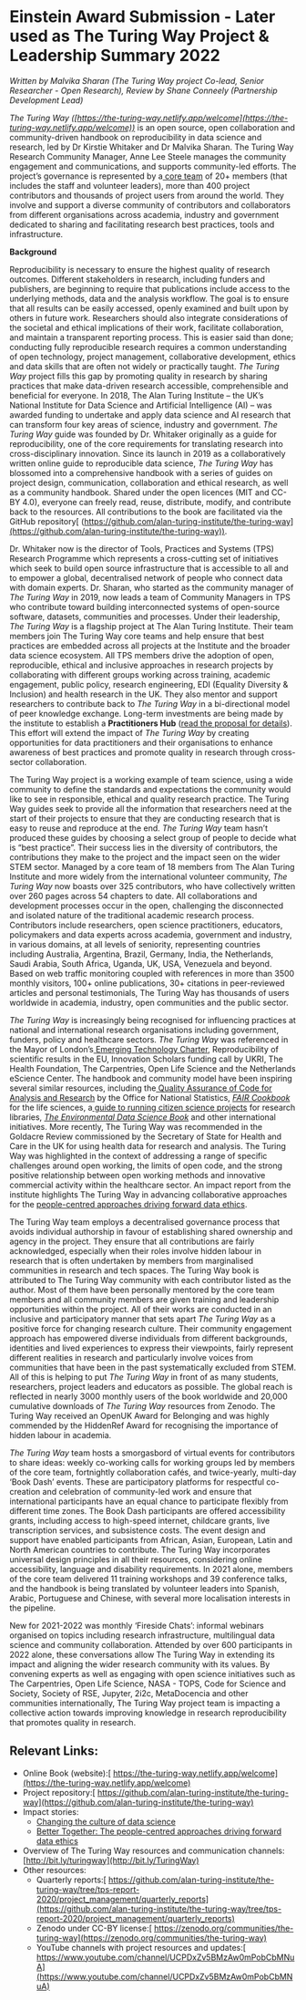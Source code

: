 # Einstein Award Submission - Later used as The Turing Way Project & Leadership Summary 2022

_Written by Malvika Sharan (The Turing Way project Co-lead, Senior Researcher - Open Research), Review by Shane Conneely (Partnership Development Lead)_

_The Turing Way ([https://the-turing-way.netlify.app/welcome](https://the-turing-way.netlify.app/welcome))_ is an open source, open collaboration and community-driven handbook on reproducibility in data science and research, led by Dr Kirstie Whitaker and Dr Malvika Sharan. The Turing Way Research Community Manager, Anne Lee Steele manages the community engagement and communications, and supports community-led efforts. The project’s governance is represented by a[ core team](https://github.com/alan-turing-institute/the-turing-way/blob/main/ways_of_working.md) of 20+ members (that includes the staff and volunteer leaders), more than 400 project contributors and thousands of project users from around the world. They involve and support a diverse community of contributors and collaborators from different organisations across academia, industry and government dedicated to sharing and facilitating research best practices, tools and infrastructure.

**Background**

Reproducibility is necessary to ensure the highest quality of research outcomes. Different stakeholders in research, including funders and publishers, are beginning to require that publications include access to the underlying methods, data and the analysis workflow. The goal is to ensure that all results can be easily accessed, openly examined and built upon by others in future work. Researchers should also integrate considerations of the societal and ethical implications of their work, facilitate collaboration, and maintain a transparent reporting process. This is easier said than done; conducting fully reproducible research requires a common understanding of open technology, project management, collaborative development, ethics and data skills that are often not widely or practically taught. _The Turing Way_ project fills this gap by promoting quality in research by sharing practices that make data-driven research accessible, comprehensible and beneficial for everyone. In 2018, The Alan Turing Institute – the UK’s National Institute for Data Science and Artificial Intelligence (AI) – was awarded funding to undertake and apply data science and AI research that can transform four key areas of science, industry and government. _The Turing Way_ guide was founded by Dr. Whitaker originally as a guide for reproducibility, one of the core requirements for translating research into cross-disciplinary innovation. Since its launch in 2019 as a collaboratively written online guide to reproducible data science, _The Turing Way_ has blossomed into a comprehensive handbook with a series of guides on project design, communication, collaboration and ethical research, as well as a community handbook. Shared under the open licences (MIT and CC-BY 4.0), everyone can freely read, reuse, distribute, modify, and contribute back to the resources. All contributions to the book are facilitated via the GitHub repository[ (https://github.com/alan-turing-institute/the-turing-way](https://github.com/alan-turing-institute/the-turing-way)). 

Dr. Whitaker now is the director of Tools, Practices and Systems (TPS) Research Programme which represents a cross-cutting set of initiatives which seek to build open source infrastructure that is accessible to all and to empower a global, decentralised network of people who connect data with domain experts. Dr. Sharan, who started as the community manager of _The Turing Way_ in 2019, now leads a team of Community Managers in TPS who contribute toward building interconnected systems of open-source software, datasets, communities and processes. Under their leadership, _The Turing Way_ is a flagship project at The Alan Turing Institute. Their team members join The Turing Way core teams and help ensure that best practices are embedded across all projects at the Institute and the broader data science ecosystem. All TPS members drive the adoption of open, reproducible, ethical and inclusive approaches in research projects by collaborating with different groups working across training, academic engagement, public policy, research engineering, EDI (Equality Diversity & Inclusion) and health research in the UK. They also mentor and support researchers to contribute back to _The Turing Way_ in a bi-directional model of peer knowledge exchange. Long-term investments are being made by the institute to establish a **Practitioners Hub** ([read the proposal for details](https://zenodo.org/record/7427274)). This effort will extend the impact of _The Turing Way_ by creating opportunities for data practitioners and their organisations to enhance awareness of best practices and promote quality in research through cross-sector collaboration.

The Turing Way project is a working example of team science, using a wide community to define the standards and expectations the community would like to see in responsible, ethical and quality research practice. The Turing Way guides seek to provide all the information that researchers need at the start of their projects to ensure that they are conducting research that is easy to reuse and reproduce at the end. _The Turing Way_ team hasn’t produced these guides by choosing a select group of people to decide what is “best practice”. Their success lies in the diversity of contributors, the contributions they make to the project and the impact seen on the wider STEM sector. Managed by a core team of 18 members from The Alan Turing Institute and more widely from the international volunteer community, _The Turing Way_ now boasts over 325 contributors, who have collectively written over 260 pages across 54 chapters to date. All collaborations and development processes occur in the open, challenging the disconnected and isolated nature of the traditional academic research process. Contributors include researchers, open science practitioners, educators, policymakers and data experts across academia, government and industry, in various domains, at all levels of seniority, representing countries including Australia, Argentina, Brazil, Germany, India, the Netherlands, Saudi Arabia, South Africa, Uganda, UK, USA, Venezuela and beyond. Based on web traffic monitoring coupled with references in more than 3500 monthly visitors, 100+ online publications, 30+ citations in peer-reviewed articles and personal testimonials, The Turing Way has thousands of users worldwide in academia, industry, open communities and the public sector. 

_The Turing Way_ is increasingly being recognised for influencing practices at national and international research organisations including government, funders, policy and healthcare sectors. _The Turing Way_ was referenced in the Mayor of London’s[ Emerging Technology Charter](https://www.london.gov.uk/publications/emerging-technology-charter-london), Reproducibility of scientific results in the EU, Innovation Scholars funding call by UKRI, The Health Foundation, The Carpentries, Open Life Science and the Netherlands eScience Center. The handbook and community model have been inspiring several similar resources, including the[ Quality Assurance of Code for Analysis and Research](https://faircookbook.elixir-europe.org/content/home.html) by the Office for National Statistics, _[FAIR Cookbook](https://faircookbook.elixir-europe.org/content/home.html)_ for the life sciences, a[ guide to running citizen science projects](https://libereurope.eu/working-group/liber-citizen-science-working-group/citizen-science-guide/) for research libraries, _[The Environmental Data Science Book](https://the-environmental-ds-book.netlify.app/welcome.html)_ and other international initiatives. More recently, The Turing Way was recommended in the Goldacre Review commissioned by the Secretary of State for Health and Care in the UK for using health data for research and analysis. The Turing Way was highlighted in the context of addressing a range of specific challenges around open working, the limits of open code, and the strong positive relationship between open working methods and innovative commercial activity within the healthcare sector. An impact report from the institute highlights The Turing Way in advancing collaborative approaches for the [people-centred approaches driving forward data ethics](https://www.turing.ac.uk/research/impact-stories/better-together-people-centred-approaches-driving-forward-data-ethics).

The Turing Way team employs a decentralised governance process that avoids individual authorship in favour of establishing shared ownership and agency in the project. They ensure that all contributions are fairly acknowledged, especially when their roles involve hidden labour in research that is often undertaken by members from marginalised communities in research and tech spaces. The Turing Way book is attributed to The Turing Way community with each contributor listed as the author. Most of them have been personally mentored by the core team members and all community members are given training and leadership opportunities within the project. All of their works are conducted in an inclusive and participatory manner that sets apart _The Turing Way_ as a positive force for changing research culture. Their community engagement approach has empowered diverse individuals from different backgrounds, identities and lived experiences to express their viewpoints, fairly represent different realities in research and particularly involve voices from communities that have been in the past systematically excluded from STEM. All of this is helping to put _The Turing Way_ in front of as many students, researchers, project leaders and educators as possible. The global reach is reflected in nearly 3000 monthly users of the book worldwide and 20,000 cumulative downloads of _The Turing Way_ resources from Zenodo. The Turing Way received an OpenUK Award for Belonging and was highly commended by the HiddenRef Award for recognising the importance of hidden labour in academia. 

_The Turing Way_ team hosts a smorgasbord of virtual events for contributors to share ideas: weekly co-working calls for working groups led by members of the core team, fortnightly collaboration cafés, and twice-yearly, multi-day ‘Book Dash’ events. These are participatory platforms for respectful co-creation and celebration of community-led work and ensure that international participants have an equal chance to participate flexibly from different time zones. The Book Dash participants are offered accessibility grants, including access to high-speed internet, childcare grants, live transcription services, and subsistence costs. The event design and support have enabled participants from African, Asian, European, Latin and North American countries to contribute.  The Turing Way incorporates universal design principles in all their resources, considering online accessibility, language and disability requirements. In 2021 alone, members of the core team delivered 11 training workshops and 39 conference talks, and the handbook is being translated by volunteer leaders into Spanish, Arabic, Portuguese and Chinese, with several more localisation interests in the pipeline. 

New for 2021-2022 was monthly ‘Fireside Chats’: informal webinars organised on topics including research infrastructure, multilingual data science and community collaboration. Attended by over 600 participants in 2022 alone, these conversations allow The Turing Way in extending its impact and aligning the wider research community with its values. By convening experts as well as engaging with open science initiatives such as The Carpentries, Open Life Science, NASA - TOPS, Code for Science and Society, Society of RSE, Jupyter, 2i2c, MetaDocencia and other communities internationally, The Turing Way project team is impacting a collective action towards improving knowledge in research reproducibility that promotes quality in research.


## **Relevant Links:** 



* Online Book (website):[ https://the-turing-way.netlify.app/welcome](https://the-turing-way.netlify.app/welcome) 
* Project repository:[ https://github.com/alan-turing-institute/the-turing-way](https://github.com/alan-turing-institute/the-turing-way) 
* Impact stories:[ ](https://www.turing.ac.uk/research/impact-stories/changing-culture-data-science)
    * [Changing the culture of data science](https://www.turing.ac.uk/research/impact-stories/changing-culture-data-science) 
    * [Better Together: The people-centred approaches driving forward data ethics](https://www.turing.ac.uk/research/impact-stories/better-together-people-centred-approaches-driving-forward-data-ethics)
* Overview of The Turing Way resources and communication channels: [http://bit.ly/turingway](http://bit.ly/TuringWay) 
* Other resources:
    * Quarterly reports:[ https://github.com/alan-turing-institute/the-turing-way/tree/tps-report-2020/project_management/quarterly_reports](https://github.com/alan-turing-institute/the-turing-way/tree/tps-report-2020/project_management/quarterly_reports) 
    * Zenodo under CC-BY license:[ https://zenodo.org/communities/the-turing-way](https://zenodo.org/communities/the-turing-way) 
    * YouTube channels with project resources and updates:[ https://www.youtube.com/channel/UCPDxZv5BMzAw0mPobCbMNuA](https://www.youtube.com/channel/UCPDxZv5BMzAw0mPobCbMNuA) 

 

 
